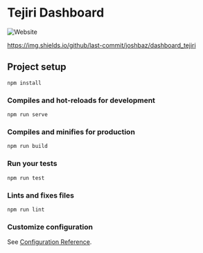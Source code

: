 # Tejiri Dashboard

![Website](https://img.shields.io/website?up_color=green&up_message=online&url=https%3A%2F%2Ftejiri-dashboard.now.sh)

https://img.shields.io/github/last-commit/joshbaz/dashboard_tejiri

## Project setup
```
npm install
```

### Compiles and hot-reloads for development
```
npm run serve
```

### Compiles and minifies for production
```
npm run build
```

### Run your tests
```
npm run test
```

### Lints and fixes files
```
npm run lint
```

### Customize configuration
See [Configuration Reference](https://cli.vuejs.org/config/).
